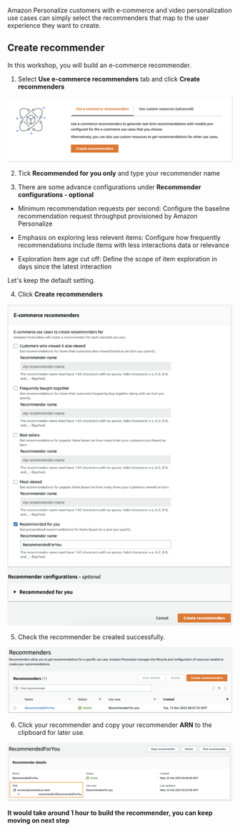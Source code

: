 Amazon Personalize customers with e-commerce and video personalization use cases can simply select the recommenders that map to the user experience they want to create. 

## Create recommender

In this workshop, you will build an e-commerce recommender.
1. Select **Use e-commerce recommenders** tab and click **Create recommenders**

![05-recommender-1](/static/image/05-recommender-1.png)

2. Tick **Recommended for you only** and type your recommender name

3. There are some advance configurations under **Recommender configurations - optional**

* Minimum recommendation requests per second: Configure the baseline recommendation request throughput provisioned by Amazon Personalize

* Emphasis on exploring less relevent items: Configure how frequently recommendations include items with less interactions data or relevance

* Exploration item age cut off: Define the scope of item exploration in days since the latest interaction

Let's keep the default setting.

4. Click **Create recommenders**

![05-recommender-2](/static/image/05-recommender-2.png)

5. Check the recommender be created successfully.

![05-recommender-3](/static/image/05-recommender-3.png)

6. Click your recommender and copy your recommender **ARN** to the clipboard for later use.

![05-recommender-4](/static/image/05-recommender-4.png)

**It would take around 1 hour to build the recommender, you can keep moving on next step**